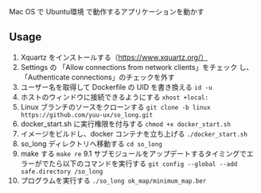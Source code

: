 Mac OS で Ubuntu環境 で動作するアプリケーションを動かす

## Usage
1. Xquartz をインストールする（https://www.xquartz.org/）
2. Settings の 「Allow connections from network clients」をチェック
し、「Authenticate connections」のチェックを外す
3. ユーザー名を取得して Dockerfile の UID を書き換える
```id -u```
4. ホストのウィンドウに接続できるようにする
```xhost +local:```
5. Linux ブランチのソースをクローンする
```git clone -b linux https://github.com/yuu-ux/so_long.git```
6. docker_start.sh に実行権限を付与する
```chmod +x docker_start.sh```
7. イメージをビルドし、docker コンテナを立ち上げる
```./docker_start.sh```
8. so_long ディレクトリへ移動する
```cd so_long```
9. make する
```make re```
9.1 サブモジュールをアップデートするタイミングでエラーがでたら以下のコマンドを実行する
```git config --global --add safe.directory /so_long```
10. プログラムを実行する
```./so_long ok_map/minimum_map.ber```
